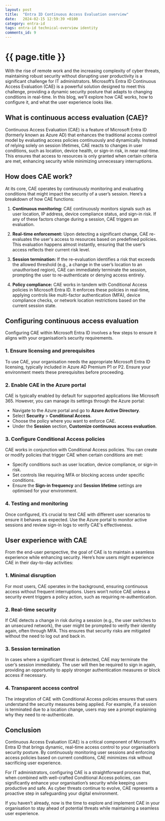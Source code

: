 ```yaml
---
layout: post
title:  "Entra ID Continuous Access Evaluation overview"
date:   2024-02-15 12:59:39 +0100
category: entra-id
tags: entra-id technical-overview identity
comments_id: 9
---
```

<h1>{{ page.title }}</h1>

With the rise of remote work and the increasing complexity of cyber threats, maintaining robust security without disrupting user productivity is a significant challenge for IT administrators. Microsoft’s Entra ID Continuous Access Evaluation (CAE) is a powerful solution designed to meet this challenge, providing a dynamic security posture that adapts to changing conditions in real-time. In this blog, we'll explore how CAE works, how to configure it, and what the user experience looks like.

## What is continuous access evaluation (CAE)?

Continuous Access Evaluation (CAE) is a feature of Microsoft Entra ID (formerly known as Azure AD) that enhances the traditional access control model by evaluating access policies continuously and dynamically. Instead of relying solely on session lifetimes, CAE reacts to changes in user conditions, such as location, device health, or sign-in risk, in near real-time. This ensures that access to resources is only granted when certain criteria are met, enhancing security while minimizing unnecessary interruptions.

## How does CAE work?

At its core, CAE operates by continuously monitoring and evaluating conditions that might impact the security of a user’s session. Here’s a breakdown of how CAE functions:

1. **Continuous monitoring:** CAE continuously monitors signals such as user location, IP address, device compliance status, and sign-in risk. If any of these factors change during a session, CAE triggers an evaluation.

2. **Real-time enforcement:** Upon detecting a significant change, CAE re-evaluates the user's access to resources based on predefined policies. This evaluation happens almost instantly, ensuring that the user’s access reflects their current risk level.

3. **Session termination:** If the re-evaluation identifies a risk that exceeds the allowed threshold (e.g., a change in the user’s location to an unauthorised region), CAE can immediately terminate the session, prompting the user to re-authenticate or denying access entirely.

4. **Policy compliance:** CAE works in tandem with Conditional Access policies in Microsoft Entra ID. It enforces these policies in real-time, applying controls like multi-factor authentication (MFA), device compliance checks, or network location restrictions based on the current session state.

## Configuring continuous access evaluation

Configuring CAE within Microsoft Entra ID involves a few steps to ensure it aligns with your organisation’s security requirements.

### 1. Ensure licensing and prerequisites

To use CAE, your organisation needs the appropriate Microsoft Entra ID licensing, typically included in Azure AD Premium P1 or P2. Ensure your environment meets these prerequisites before proceeding.

### 2. Enable CAE in the Azure portal

CAE is typically enabled by default for supported applications like Microsoft 365. However, you can manage its settings through the Azure portal:
   - Navigate to the Azure portal and go to **Azure Active Directory**.
   - Select **Security** > **Conditional Access**.
   - Choose the policy where you want to enforce CAE.
   - Under the **Session** section, **Customize continuous access evaluation**.

### 3. Configure Conditional Access policies

CAE works in conjunction with Conditional Access policies. You can create or modify policies that trigger CAE when certain conditions are met:
   - Specify conditions such as user location, device compliance, or sign-in risk.
   - Set controls like requiring MFA or blocking access under specific conditions.
   - Ensure the **Sign-in frequency** and **Session lifetime** settings are optimised for your environment.

### 4. Testing and monitoring

Once configured, it’s crucial to test CAE with different user scenarios to ensure it behaves as expected. Use the Azure portal to monitor active sessions and review sign-in logs to verify CAE's effectiveness.

## User experience with CAE

From the end-user perspective, the goal of CAE is to maintain a seamless experience while enhancing security. Here’s how users might experience CAE in their day-to-day activities:

### 1. Minimal disruption

For most users, CAE operates in the background, ensuring continuous access without frequent interruptions. Users won’t notice CAE unless a security event triggers a policy action, such as requiring re-authentication.

### 2. Real-time security

If CAE detects a change in risk during a session (e.g., the user switches to an unsecured network), the user might be prompted to verify their identity again, often through MFA. This ensures that security risks are mitigated without the need to log out and back in.

### 3. Session termination

In cases where a significant threat is detected, CAE may terminate the user’s session immediately. The user will then be required to sign in again, providing an opportunity to apply stronger authentication measures or block access if necessary.

### 4. Transparent access control

The integration of CAE with Conditional Access policies ensures that users understand the security measures being applied. For example, if a session is terminated due to a location change, users may see a prompt explaining why they need to re-authenticate.

## Conclusion

Continuous Access Evaluation (CAE) is a critical component of Microsoft’s Entra ID that brings dynamic, real-time access control to your organisation’s security posture. By continuously monitoring user sessions and enforcing access policies based on current conditions, CAE minimizes risk without sacrificing user experience.

For IT administrators, configuring CAE is a straightforward process that, when combined with well-crafted Conditional Access policies, can significantly enhance your organisation’s security while keeping users productive and safe. As cyber threats continue to evolve, CAE represents a proactive step in safeguarding your digital environment.

If you haven’t already, now is the time to explore and implement CAE in your organisation to stay ahead of potential threats while maintaining a seamless user experience.
